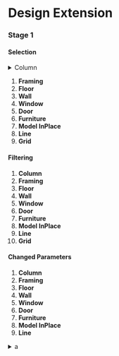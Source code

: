 # Design Extension

### Stage 1

#### Selection

<details>

<summary>Column</summary>

![](<../.gitbook/assets/image (14).png>)

**Code example**

```
public function changeDataSource($dataSource, $params)
   {
      $manageApps = LibApps::getAll();
      foreach ($dataSource as &$values) {
         $parentType = $values->parent_type;
         $nickName = $manageApps[$parentType]['nickname'] ?? $values->parent_type;
         $values->parent_type = strtoupper($nickName);
      }
      return $dataSource;
   }

```

</details>


1. **Framing**
2. **Floor**
3. **Wall**
4. **Window**
5. **Door**
6. **Furniture**
7. **Model InPlace**
8. **Line**
9.  **Grid**

#### Filtering

1. **Column**
2. **Framing**
3. **Floor**
4. **Wall**
5. **Window**
6. **Door**
7. **Furniture**
8. **Model InPlace**
9. **Line**
10. **Grid**

#### Changed Parameters

1. **Column**
2. **Framing**
3. **Floor**
4. **Wall**
5. **Window**
6. **Door**
7. **Furniture**
8. **Model InPlace**
9. **Line**

<details>

<summary>a</summary>

![](<../.gitbook/assets/image (14).png>)

1. **Grid**

```
// Some code

```

</details>
